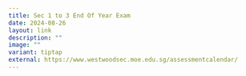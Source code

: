 ```yaml
---
title: Sec 1 to 3 End Of Year Exam
date: 2024-08-26
layout: link
description: ""
image: ""
variant: tiptap
external: https://www.westwoodsec.moe.edu.sg/assessmentcalendar/
---
```

